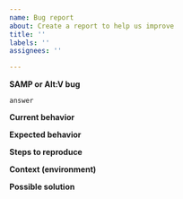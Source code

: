 ```yaml
---
name: Bug report
about: Create a report to help us improve
title: ''
labels: ''
assignees: ''

---
```


<!-- 🚨 STOP 🚨 STOP 🚨 STOP 🚨

Before you post an issue, make sure you've read quick introduction to our bug tracker:
  * https://github.com/SA-PP/sa-ppv-issues/blob/main/README.md

Please fill in the *entire* template below. -->

**SAMP or Alt:V bug**
<!-- Write below -->
`answer`

**Current behavior**
<!--- Tell us what happens currently -->

**Expected behavior**
<!--- Tell us what should happen -->

**Steps to reproduce**
<!--- Provide a link to a live example or an unambiguous set of steps to
      reproduce this bug. Include code to reproduce, if relevant -->

**Context (environment)**
<!--- How has this issue affected you? What are you trying to accomplish?
      Providing context helps us come up with a solution that is most useful in the real world -->

**Possible solution**
<!--- Not obligatory, but suggest a fix/reason for the bug -->
